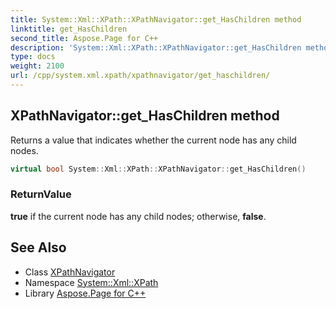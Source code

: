```yaml
---
title: System::Xml::XPath::XPathNavigator::get_HasChildren method
linktitle: get_HasChildren
second_title: Aspose.Page for C++
description: 'System::Xml::XPath::XPathNavigator::get_HasChildren method. Returns a value that indicates whether the current node has any child nodes in C++.'
type: docs
weight: 2100
url: /cpp/system.xml.xpath/xpathnavigator/get_haschildren/
---
```

## XPathNavigator::get_HasChildren method


Returns a value that indicates whether the current node has any child nodes.

```cpp
virtual bool System::Xml::XPath::XPathNavigator::get_HasChildren()
```


### ReturnValue

**true** if the current node has any child nodes; otherwise, **false**.

## See Also

* Class [XPathNavigator](../)
* Namespace [System::Xml::XPath](../../)
* Library [Aspose.Page for C++](../../../)
